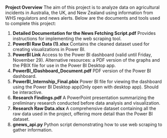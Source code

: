 **Project Overview**
The aim of this project is to analyze data on agricultural incidents in Australia, the UK, and New Zealand using information from WHS regulators and news alerts. Below are the documents and tools used to complete this project:

1. **Detailed Documentation for the News Fetching Script.pdf**
   Provides instructions for implementing the web scraping tool.
2. **PowerBI Raw Data (1).xlsx**
   Contains the cleaned dataset used for creating visualizations in Power BI.
3. **PowerBI Link**
   Access to the Power BI dashboard (valid until Friday, November 29).
   Alternative resources: a PDF version of the graphs and the PBIX file for use in the Power BI Desktop app.
4. **PowerBI_IDashboard_Document.pdf**
   PDF version of the Power BI dashboard.
6. **PowerBI_Internship_Final.pbix**
   Power BI file for viewing the dashboard using the Power BI Desktop app(Only open with desktop app). Should be interactive.
7. **Research Findings.pdf**
    A PowerPoint presentation summarizing the preliminary research conducted before data analysis and visualization.
8. **Research Raw Data.xlsx**
   A comprehensive dataset containing all the raw data used in the project, offering more detail than the Power BI dataset.
9. **gnews_api.py**
   Python script demonstrating how to use web scraping to gather information.
